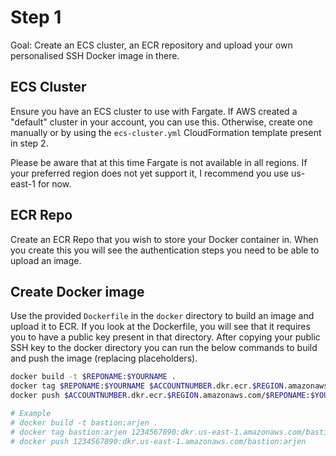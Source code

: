 # Step 1

Goal: Create an ECS cluster, an ECR repository and upload your own personalised SSH Docker image in there.

## ECS Cluster

Ensure you have an ECS cluster to use with Fargate. If AWS created a "default" cluster in your account, you can use this. Otherwise, create one manually or by using the `ecs-cluster.yml` CloudFormation template present in step 2.

Please be aware that at this time Fargate is not available in all regions. If your preferred region does not yet support it, I recommend you use us-east-1 for now.

## ECR Repo

Create an ECR Repo that you wish to store your Docker container in. When you create this you will see the authentication steps you need to be able to upload an image.

## Create Docker image

Use the provided `Dockerfile` in the `docker` directory to build an image and upload it to ECR. If you look at the Dockerfile, you will see that it requires you to have a public key present in that directory. After copying your public SSH key to the docker directory you can run the below commands to build and push the image (replacing placeholders).

```bash
docker build -t $REPONAME:$YOURNAME .
docker tag $REPONAME:$YOURNAME $ACCOUNTNUMBER.dkr.ecr.$REGION.amazonaws.com/$REPONAME:$YOURNAME
docker push $ACCOUNTNUMBER.dkr.ecr.$REGION.amazonaws.com/$REPONAME:$YOURNAME

# Example
# docker build -t bastion:arjen .
# docker tag bastion:arjen 1234567890:dkr.us-east-1.amazonaws.com/bastion:arjen
# docker push 1234567890:dkr.us-east-1.amazonaws.com/bastion:arjen
```
